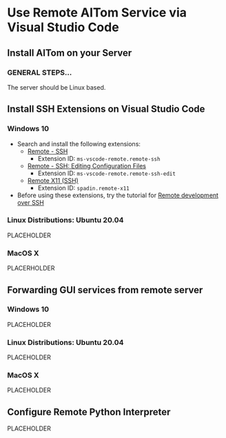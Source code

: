 # Use Remote AITom Service via Visual Studio Code

## Install AITom on your Server

### GENERAL STEPS...

The server should be Linux based.

## Install SSH Extensions on Visual Studio Code



### Windows 10

- Search and install the following extensions:
  - [Remote - SSH](https://marketplace.visualstudio.com/items?itemName=ms-vscode-remote.remote-ssh)  
    - Extension ID:  `ms-vscode-remote.remote-ssh` 
  - [Remote - SSH: Editing Configuration Files](https://marketplace.visualstudio.com/items?itemName=ms-vscode-remote.remote-ssh-edit) 
    - Extension ID:  `ms-vscode-remote.remote-ssh-edit` 
  - [Remote X11 (SSH)](https://marketplace.visualstudio.com/items?itemName=spadin.remote-x11) 
    - Extension ID: `spadin.remote-x11` 
- Before using these extensions, try the tutorial for [Remote development over SSH](https://code.visualstudio.com/docs/remote/ssh-tutorial) 

### Linux Distributions: Ubuntu 20.04

PLACEHOLDER

### MacOS X



PLACERHOLDER



## Forwarding GUI services from remote server



### Windows 10



PLACEHOLDER



### Linux Distributions: Ubuntu 20.04



PLACEHOLDER



### MacOS X



PLACEHOLDER



## Configure Remote Python Interpreter



PLACEHOLDER



